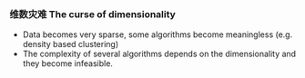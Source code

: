 ### 维数灾难 The curse of dimensionality

- Data becomes very sparse, some algorithms become meaningless (e.g. density based clustering)
- The complexity of several algorithms depends on the dimensionality and they become infeasible.